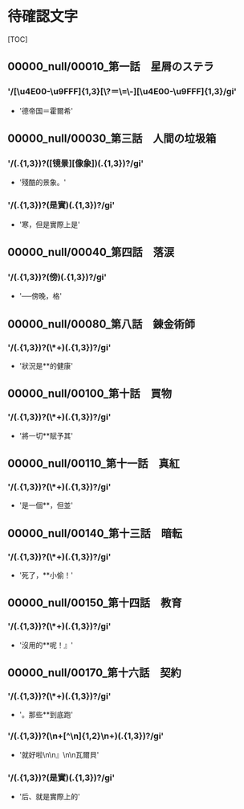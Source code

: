 # 待確認文字

[TOC]

## 00000_null/00010_第一話　星屑のステラ

### '/[\\u4E00-\\u9FFF]{1,3}[\\?＝\\=\\-][\\u4E00-\\u9FFF]{1,3}/gi'

- '德帝国＝霍爾希'


## 00000_null/00030_第三話　人間の垃圾箱

### '/(.{1,3})?([镜景][像象])(.{1,3})?/gi'

- '殘酷的景象。'

### '/(.{1,3})?(是實)(.{1,3})?/gi'

- '寒，但是實際上是'


## 00000_null/00040_第四話　落涙

### '/(.{1,3})?(傍)(.{1,3})?/gi'

- '──傍晚，格'


## 00000_null/00080_第八話　錬金術師

### '/(.{1,3})?(\\*+)(.{1,3})?/gi'

- '狀況是**的健康'


## 00000_null/00100_第十話　買物

### '/(.{1,3})?(\\*+)(.{1,3})?/gi'

- '將一切**賦予其'


## 00000_null/00110_第十一話　真紅

### '/(.{1,3})?(\\*+)(.{1,3})?/gi'

- '是一個**，但並'


## 00000_null/00140_第十三話　暗転

### '/(.{1,3})?(\\*+)(.{1,3})?/gi'

- '死了，**小偷！'


## 00000_null/00150_第十四話　教育

### '/(.{1,3})?(\\*+)(.{1,3})?/gi'

- '沒用的**呢！』'


## 00000_null/00170_第十六話　契約

### '/(.{1,3})?(\\*+)(.{1,3})?/gi'

- '。那些**到底跑'

### '/(.{1,3})?(\n+[^\n]{1,2}\n+)(.{1,3})?/gi'

- '就好啦\n\n』\n\n瓦爾貝'

### '/(.{1,3})?(是實)(.{1,3})?/gi'

- '后、就是實際上的'
